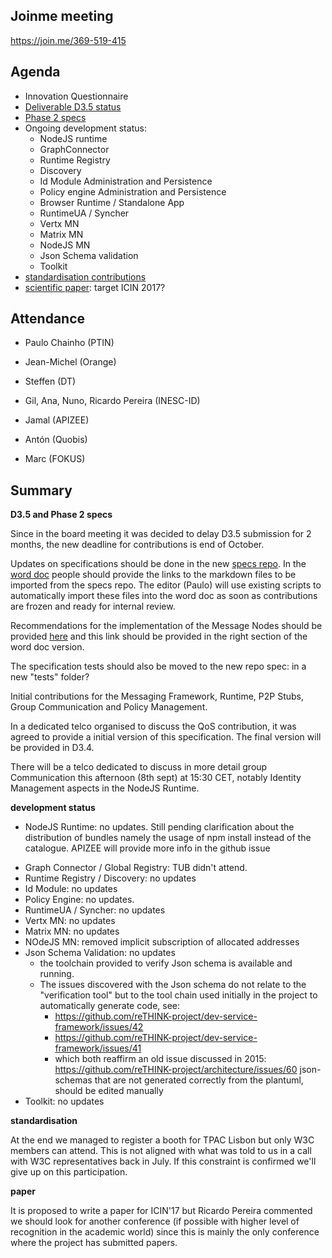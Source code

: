 ## Joinme meeting

https://join.me/369-519-415

Agenda
------

- Innovation Questionnaire
- [Deliverable D3.5 status](https://github.com/reTHINK-project/core-framework/labels/D3.5)
- [Phase 2 specs](https://github.com/reTHINK-project/dev-runtime-core/labels/phase2)
- Ongoing development status:
  - NodeJS runtime
  - GraphConnector
  - Runtime Registry
  - Discovery
  - Id Module Administration and Persistence
  - Policy engine Administration and Persistence
  - Browser Runtime / Standalone App
  - RuntimeUA / Syncher
  - Vertx MN
  - Matrix MN
  - NodeJS MN
  - Json Schema validation
  - Toolkit
-	[standardisation contributions](https://github.com/reTHINK-project/core-framework/issues/168)
-	[scientific paper](https://github.com/reTHINK-project/core-framework/issues/169): target ICIN 2017?

Attendance
----------

-	Paulo Chainho (PTIN)
	
- Jean-Michel (Orange)

- Steffen (DT)

- Gil, Ana, Nuno, Ricardo Pereira (INESC-ID)

- Jamal (APIZEE)

- Antón (Quobis)

- Marc (FOKUS)

Summary
-------

**D3.5 and Phase 2 specs**

Since in the board meeting it was decided to delay D3.5 submission for 2 months, the new deadline for contributions is end of October.

Updates on specifications should be done in the new [specs repo](https://github.com/reTHINK-project/specs). In the [word doc](https://github.com/reTHINK-project/core-framework/blob/master/docs/deliverables/d3.5/D3.5-Hyperty-Runtime-and-Hyperty-Messaging-Node-Specification.docx) people should provide the links to the markdown files to be imported from the specs repo. The editor (Paulo) will use existing scripts to automatically import these files into the word doc as soon as contributions are frozen and ready for internal review.

Recommendations for the implementation of the Message Nodes should be provided [here](https://github.com/reTHINK-project/specs/blob/master/tutorials/msg-node-development-recommendations.md) and this link should be provided in the right section of the word doc version.

The specification tests should also be moved to the new repo spec: in a new "tests" folder?

Initial contributions for the Messaging Framework, Runtime, P2P Stubs, Group Communication and Policy Management.

In a dedicated telco organised to discuss the QoS contribution, it was agreed to provide a initial version of this specification. The final version will be provided in D3.4.

There will be a telco dedicated to discuss in more detail group Communication this afternoon (8th sept) at 15:30 CET, notably Identity Management aspects in the NodeJS Runtime.

**development status**

* NodeJS Runtime: no updates. Still pending clarification about the distribution of bundles namely the usage of npm install instead of the catalogue. APIZEE will provide more info in the github issue
- Graph Connector / Global Registry: TUB didn't attend.
- Runtime Registry / Discovery: no updates
- Id Module: no updates
- Policy Engine: no updates.
- RuntimeUA / Syncher: no updates
- Vertx MN: no updates
- Matrix MN: no updates
- NOdeJS MN: removed implicit subscription of allocated addresses
- Json Schema Validation: no updates
  - the toolchain provided to verify Json schema is available and running.
  - The issues discovered with the Json schema do not relate to the "verification tool" but to the tool chain used initially in the project to automatically generate code, see:
      - https://github.com/reTHINK-project/dev-service-framework/issues/42
      - https://github.com/reTHINK-project/dev-service-framework/issues/41
      - which both reaffirm an old issue discussed in 2015: https://github.com/reTHINK-project/architecture/issues/60
    json-schemas that are not generated correctly from the plantuml, should be edited manually
- Toolkit: no updates

**standardisation**

At the end we managed to register a booth for TPAC Lisbon but only W3C members can attend. This is not aligned with what was told to us in a call with W3C representatives back in July. If this constraint is confirmed we'll give up on this participation.

**paper**

It is proposed to write a paper for ICIN'17 but Ricardo Pereira commented we should look for another conference (if possible with higher level of recognition in the academic world) since this is mainly the only conference where the project has submitted papers.
